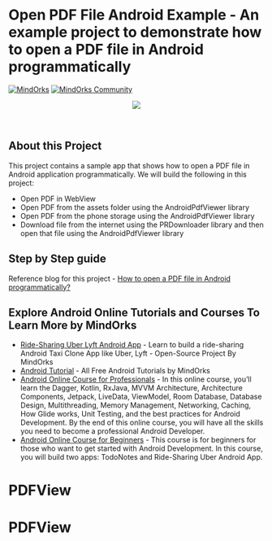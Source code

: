 # Open PDF File Android Example - An example project to demonstrate how to open a PDF file in Android programmatically
[![MindOrks](https://img.shields.io/badge/mindorks-opensource-blue.svg)](https://mindorks.com/open-source-projects)
[![MindOrks Community](https://img.shields.io/badge/join-community-blue.svg)](https://mindorks.com/join-community)

<p align="center">
    <img src="https://github.com/MindorksOpenSource/Open-PDF-File-Android-Example/blob/master/assets/how-to-open-a-pdf-file-in-android-programmatically-banner.png">
</p>
<br>

## About this Project  
This project contains a sample app that shows how to open a PDF file in Android application programmatically. We will build the following in this project:  
* Open PDF in WebView
* Open PDF from the assets folder using the AndroidPdfViewer library
* Open PDF from the phone storage using the AndroidPdfViewer library
* Download file from the internet using the PRDownloader library and then open that file using the AndroidPdfViewer library

## Step by Step guide  
Reference blog for this project - [How to open a PDF file in Android programmatically?](https://blog.mindorks.com/how-to-open-a-pdf-file-in-android-programmatically)

## Explore Android Online Tutorials and Courses To Learn More by MindOrks
* [Ride-Sharing Uber Lyft Android App](https://github.com/MindorksOpenSource/ridesharing-uber-lyft-app) - Learn to build a ride-sharing Android Taxi Clone App like Uber, Lyft - Open-Source Project By MindOrks
* [Android Tutorial](https://mindorks.com/android-tutorial) - All Free Android Tutorials by MindOrks
* [Android Online Course for Professionals](https://bootcamp.mindorks.com) - In this online course, you’ll learn the Dagger, Kotlin, RxJava, MVVM Architecture, Architecture Components, Jetpack, LiveData, ViewModel, Room Database, Database Design, Multithreading, Memory Management, Networking, Caching, How Glide works, Unit Testing, and the best practices for Android Development. By the end of this online course, you will have all the skills you need to become a professional Android Developer.
* [Android Online Course for Beginners](https://bootcamp.mindorks.com/android-training-for-beginners) - This course is for beginners for those who want to get started with Android Development. In this course, you will build two apps: TodoNotes and Ride-Sharing Uber Android App.
# PDFView
# PDFView

